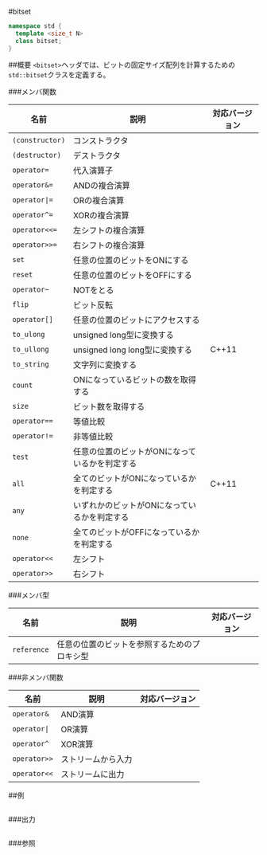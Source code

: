 #bitset
```cpp
namespace std {
  template <size_t N>
  class bitset;
}
```

##概要
`<bitset>`ヘッダでは、ビットの固定サイズ配列を計算するための`std::bitset`クラスを定義する。

###メンバ関数

| 名前 | 説明 | 対応バージョン |
|----------------------------|----------------------------------------------------------|-------|
| `(constructor)` | コンストラクタ | |
| `(destructor)` | デストラクタ | |
| `operator=` | 代入演算子 | |
| `operator&=` | ANDの複合演算 | |
| <code>operator&#x7C;=</code> | ORの複合演算 | |
| `operator^=` | XORの複合演算 | |
| `operator<<=` | 左シフトの複合演算 | |
| `operator>>=` | 右シフトの複合演算 | |
| `set` | 任意の位置のビットをONにする | |
| `reset` | 任意の位置のビットをOFFにする | |
| `operator~` | NOTをとる | |
| `flip` | ビット反転 | |
| `operator[]` | 任意の位置のビットにアクセスする | |
| `to_ulong` | unsigned long型に変換する | |
| `to_ullong` | unsigned long long型に変換する | C++11 |
| `to_string` | 文字列に変換する | |
| `count` | ONになっているビットの数を取得する | |
| `size` | ビット数を取得する | |
| `operator==` | 等値比較 | |
| `operator!=` | 非等値比較 | |
| `test` | 任意の位置のビットがONになっているかを判定する | |
| `all` | 全てのビットがONになっているかを判定する | C++11 |
| `any` | いずれかのビットがONになっているかを判定する | |
| `none` | 全てのビットがOFFになっているかを判定する | |
| `operator<<` | 左シフト | |
| `operator>>` | 右シフト | |

###メンバ型

| 名前 | 説明 | 対応バージョン |
|-------------|----------------------------------------------|-------|
| `reference` | 任意の位置のビットを参照するためのプロキシ型 | |

###非メンバ関数

| 名前 | 説明 | 対応バージョン |
|-------------------------|-------------|-------|
| `operator&` | AND演算 | |
| <code>operator&#x7C;</code> | OR演算 | |
| `operator^` | XOR演算 | |
| `operator>>` | ストリームから入力 | |
| `operator<<` | ストリームに出力 | |


##例
```cpp
```

###出力
```cpp
```

###参照

